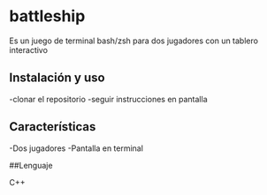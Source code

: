 # battleship

Es un juego de terminal bash/zsh para dos jugadores con un tablero interactivo

## Instalación y uso

-clonar el repositorio
-seguir instrucciones en pantalla

## Características

-Dos jugadores
-Pantalla en terminal 

##Lenguaje

C++

